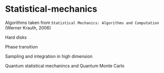 # Statistical-mechanics
Algorithms taken from `Statistical Mechanics: Algorithms and Computation` (Werner Krauth, 2006)

Hard disks

Phase transition

Sampling and integration in high dimension

Quantum statistical mechanincs and Quantum Monte Carlo

